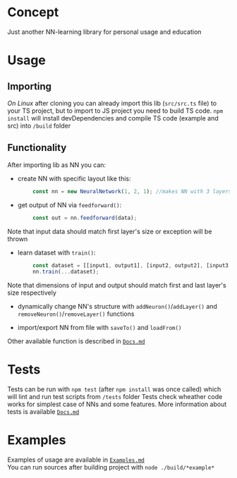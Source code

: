 # Concept

Just another NN-learning library for personal usage and education

# Usage

## Importing

*On Linux* after cloning you can already import this lib (`src/src.ts` file) to your TS project, but to import to JS project you need to build TS code.
`npm install` will install devDependencies and compile TS code (example and src) into `/build` folder

## Functionality

After importing lib as NN you can:

- create NN with specific layout like this:
```typescript
        const nn = new NeuralNetwork(1, 2, 1); //makes NN with 3 layers with 1, 2 and 1 neuron respectively
```
- get output of NN via `feedforward()`:
```typescript
        const out = nn.feedforward(data);
```
Note that input data should match first layer's size or exception will be thrown

- learn dataset with `train()`:
```typescript
        const dataset = [[input1, output1], [input2, output2], [input3, output3],...];
        nn.train(...dataset);
```
Note that dimensions of input and output should match first and last layer's size respectively
    
- dynamically change NN's structure with `addNeuron()`/`addLayer()` and `removeNeuron()`/`removeLayer()` functions

- import/export NN from file with `saveTo()` and `loadFrom()`

Other available function is described in [`Docs.md`](https://github.com/gidra5/NN3/blob/master/Docs.md)

# Tests

Tests can be run with `npm test` (after `npm install` was once called) which will lint and run test scripts from `/tests` folder
Tests check wheather code works for simplest case of NNs and some features. More information about tests is available [`Docs.md`](https://github.com/gidra5/NN3/blob/master/Docs.md)

# Examples

Examples of usage are available in [`Examples.md`](https://github.com/gidra5/NN3/blob/master/Examples.md)  
You can run sources after building project with `node ./build/*example*`
